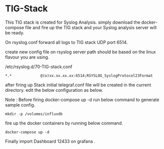 # TIG-Stack
This TIG stack is created for Syslog Analysis.
simply download the docker-compose file and fire up the TIG stack and your Syslog analysis server will be ready.

On rsyslog.conf forward all logs to TIG stack UDP port 6514.

create new config file on rsyslog server path should be based on the linux flavour you are using.

/etc/rsyslog.d/70-TIG-stack.conf
```buildoutcfg
*.*             @(o)xx.xx.xx.xx:6514;RSYSLOG_SyslogProtocol23Format
```


after firing up Stack initial telegraf.conf file will be created in the current directory. edit the below configuration as below.

Note : Before firing docker-compose up -d run below command to generate sample config.
```buildoutcfg
mkdir -p /volumes/influxdb
```
fire up the docker containers by running below command.
```
docker-compose up -d
```
Finally import Dashboard 12433 on grafana .
